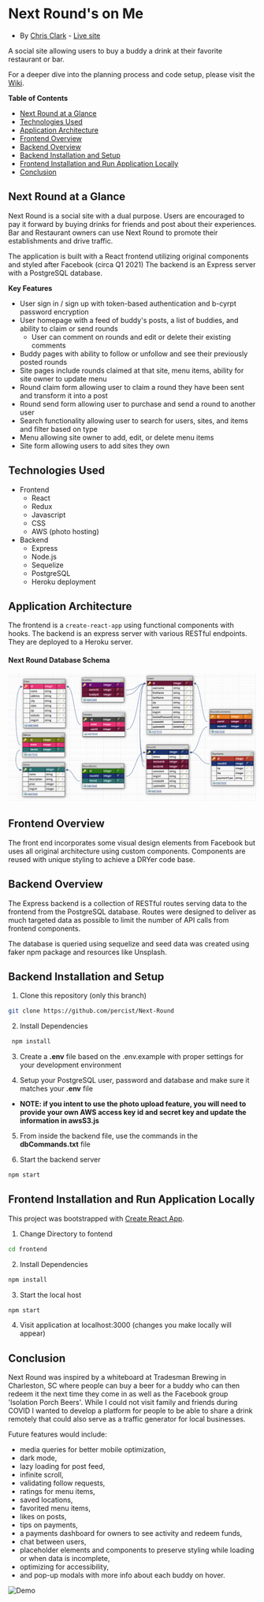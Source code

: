 # Next Round's on Me
* By [Chris Clark](https://percist.github.io/) - [Live site](https://next-round.herokuapp.com/)

A social site allowing users to buy a buddy a drink at their favorite restaurant or bar.

For a deeper dive into the planning process and code setup, please visit the [Wiki](https://github.com/percist/next-round/wiki).

**Table of Contents**
  * [Next Round at a Glance](#Next-Round-at-a-glance)
  * [Technologies Used](#technologies-used)
  * [Application Architecture](#application-architecture)
  * [Frontend Overview](#frontend-overview)
  * [Backend Overview](#backend-overview)
  * [Backend Installation and Setup](#Backend-Installation-and-Setup)
  * [Frontend Installation and Run Application Locally](#Frontend-Installation-and-Run-Application-Locally)
  * [Conclusion](#conclusion)

## Next Round at a Glance
Next Round is a social site with a dual purpose. Users are encouraged to pay it forward by buying drinks for friends and post about their experiences. 
Bar and Restaurant owners can use Next Round to promote their establishments and drive traffic.

The application is built with a React frontend utilizing original components and styled after Facebook (circa Q1 2021)
The backend is an Express server with a PostgreSQL database.

**Key Features**
* User sign in / sign up with token-based authentication and b-cyrpt password encryption
* User homepage with a feed of buddy's posts, a list of buddies, and ability to claim or send rounds
  * User can comment on rounds and edit or delete their existing comments
* Buddy pages with ability to follow or unfollow and see their previously posted rounds
* Site pages include rounds claimed at that site, menu items, ability for site owner to update menu
* Round claim form allowing user to claim a round they have been sent and transform it into a post
* Round send form allowing user to purchase and send a round to another user
* Search functionality allowing user to search for users, sites, and items and filter based on type
* Menu allowing site owner to add, edit, or delete menu items
* Site form allowing users to add sites they own

## Technologies Used
* Frontend
  * React
  * Redux
  * Javascript
  * CSS
  * AWS (photo hosting)
* Backend
  * Express
  * Node.js
  * Sequelize
  * PostgreSQL
  * Heroku deployment

## Application Architecture
The frontend is a `create-react-app` using functional components with hooks. The backend is an express server with various RESTful endpoints. They are deployed to a Heroku server.

#### Next Round Database Schema
![image](https://github.com/percist/next-round/blob/master/Next-Round-DB.png)

## Frontend Overview
The front end incorporates some visual design elements from Facebook but uses all original architecture using custom components. Components are reused with unique styling to achieve a DRYer code base.

## Backend Overview
The Express backend is a collection of RESTful routes serving data to the frontend from the PostgreSQL database. Routes were designed to deliver as much targeted data as possible to limit the number of API calls from frontend components.

The database is queried using sequelize and seed data was created using faker npm package and resources like Unsplash.

## Backend Installation and Setup

1. Clone this repository (only this branch)

  ```bash
  git clone https://github.com/percist/Next-Round
  ```
2. Install Dependencies

  ```bash
   npm install
   ```
3. Create a **.env** file based on the .env.example with proper settings for your
   development environment

4. Setup your PostgreSQL user, password and database and make sure it matches your **.env** file
  * **NOTE: if you intent to use the photo upload feature, you will need to provide your own AWS access key id and secret key and update the information in awsS3.js**

5. From inside the backend file, use the commands in the **dbCommands.txt** file

6. Start the backend server

  ```bash
  npm start
  ```

## Frontend Installation and Run Application Locally

This project was bootstrapped with [Create React App](https://github.com/facebook/create-react-app).

1. Change Directory to fontend

  ```bash
  cd frontend
  ```
2. Install Dependencies

  ```bash
  npm install
  ```
3. Start the local host

  ```bash
  npm start
  ```
  
4. Visit application at localhost:3000 (changes you make locally will appear)


## Conclusion
Next Round was inspired by a whiteboard at Tradesman Brewing in Charleston, SC where people can buy a beer for a buddy who can then redeem it the next time they come in as well as the Facebook group 'Isolation Porch Beers'. While I could not visit family and friends during COVID I wanted to develop a platform for people to be able to share a drink remotely that could also serve as a traffic generator for local businesses. 

Future features would include:
- media queries for better mobile optimization, 
- dark mode, 
- lazy loading for post feed, 
- infinite scroll, 
- validating follow requests, 
- ratings for menu items, 
- saved locations, 
- favorited menu items, 
- likes on posts, 
- tips on payments, 
- a payments dashboard for owners to see activity and redeem funds, 
- chat between users, 
- placeholder elements and components to preserve styling while loading or when data is incomplete,
- optimizing for accessibility,
- and pop-up modals with more info about each buddy on hover.
  
![Demo](Next-Round-Demo.gif)
